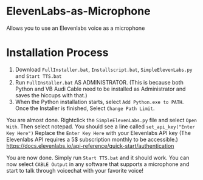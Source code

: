 # ElevenLabs-as-Microphone
Allows you to use an Elevenlabs voice as a microphone


# Installation Process
1) Download `FullInstaller.bat`, `Installscript.bat`, `SimpleElevenLabs.py` and `Start TTS.bat`
2) Run `FullInstaller.bat` AS ADMINISTRATOR. (This is because both Python and VB Audi Cable need to be installed as Administrator and saves the hiccups with that.)
3) When the Python installation starts, select `Add Python.exe to PATH`. Once the Installer is finished, Select `Change Path Limit`.

You are almost done. Rightclick the `SimpleElevenLabs.py` file and select `Open With`. Then select notepad.
You should see a line called 
`set_api_key("Enter Key Here")`
Replace the `Enter Key Here` with your Elevenlabs API key
(The Elevenlabs API requires a 5$ subscription monthly to be accessible.) <https://docs.elevenlabs.io/api-reference/quick-start/authentication>

You are now done. Simply run `Start TTS.bat` and it should work.
You can now select `CABLE Output` in any software that supports a microphone and start to talk through voicechat with your favorite voice!
